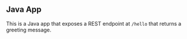 ## Java App

This is a Java app that exposes a REST endpoint at `/hello` that returns a greeting message.
    
